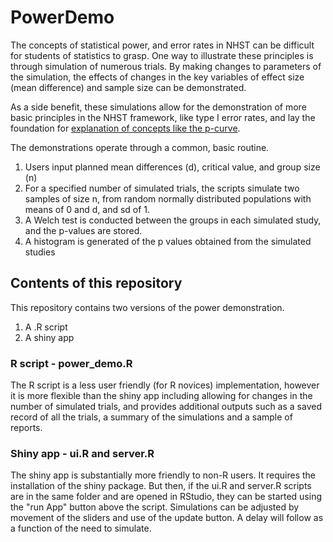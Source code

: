 # PowerDemo
The concepts of statistical power, and error rates in NHST can be difficult for students of statistics to grasp.
One way to illustrate these principles is through simulation of numerous trials. By making changes to parameters of the simulation, the effects of changes in the key variables of effect size (mean difference) and sample size can be demonstrated. 

As a side benefit, these simulations allow for the demonstration of more basic principles in the NHST framework, like type I error rates, and lay the foundation for [explanation of concepts like the p-curve][1]. 

The demonstrations operate through a common, basic routine. 
1. Users input planned mean differences (d), critical value, and group size (n)
2. For a specified number of simulated trials, the scripts simulate two samples of size n, from random normally distributed populations with means of 0 and d, and sd of 1. 
3. A Welch test is conducted between the groups in each simulated study, and the p-values are stored.
4. A histogram is generated of the p values obtained from the simulated studies

## Contents of this repository
This repository contains two versions of the power demonstration. 
1. A .R script 
2. A shiny app

### R script - power_demo.R
The R script is a less user friendly (for R novices) implementation, however it is more flexible than the shiny app including allowing for changes in the number of simulated trials, and provides additional outputs such as a saved record of all the trials, a summary of the simulations and a sample of reports. 

### Shiny app - ui.R and server.R
The shiny app is substantially more friendly to non-R users. It requires the installation of the shiny package. But then, if the ui.R and server.R scripts are in the same folder and are opened in RStudio, they can be started using the "run App" button above the script.
Simulations can be adjusted by movement of the sliders and use of the update button. A delay will follow as a function of the need to simulate. 


[1]: http://www.p-curve.com/
